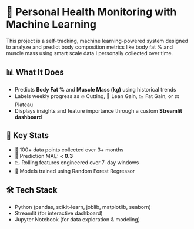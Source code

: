 # 🧠 Personal Health Monitoring with Machine Learning

This project is a self-tracking, machine learning-powered system designed to analyze and predict body composition metrics like body fat % and muscle mass using smart scale data I personally collected over time.

## 📊 What It Does
- Predicts **Body Fat %** and **Muscle Mass (kg)** using historical trends
- Labels weekly progress as 🔥 Cutting, 💪 Lean Gain, 📉 Fat Gain, or ⚖️ Plateau
- Displays insights and feature importance through a custom **Streamlit dashboard**

## 🔢 Key Stats
- 🔁 100+ data points collected over 3+ months
- 🎯 Prediction MAE: **< 0.3**
- 📉 Rolling features engineered over 7-day windows
- 🧠 Models trained using Random Forest Regressor

## 🛠️ Tech Stack
- Python (pandas, scikit-learn, joblib, matplotlib, seaborn)
- Streamlit (for interactive dashboard)
- Jupyter Notebook (for data exploration & modeling)

